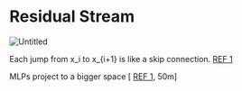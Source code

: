 # Residual Stream

![Untitled](Residual%20Stream%201ce90f23f8f44b2b80b150c2f4b99226/Untitled.png)

Each jump from x_i to x_{i+1} is like a skip connection. [REF 1](https://www.youtube.com/watch?v=bOYE6E8JrtU&list=PL7m7hLIqA0hoIUPhC26ASCVs_VrqcDpAz&index=1&ab_channel=NeelNanda)

MLPs project to a bigger space [ [REF 1](https://www.youtube.com/watch?v=bOYE6E8JrtU&list=PL7m7hLIqA0hoIUPhC26ASCVs_VrqcDpAz&index=1&ab_channel=NeelNanda), 50m]